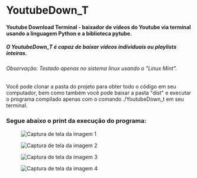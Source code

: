# YoutubeDown_T
#### Youtube Download Terminal - baixador de vídeos do Youtube via terminal usando a linguagem Python e a biblioteca pytube.
##### O YoutubeDown_T é capaz de baixar vídeos individuais ou playlists inteiras.
###### Observação: Testado apenas no sistema linux usando o "Linux Mint".

<p>Você pode clonar a pasta do projeto para obter todo o código em seu computador, bem como também você pode baixar a pasta "dist" e executar o programa compilado apenas com o comando ./YoutubeDown_t em seu terminal.</p>

### Segue abaixo o print da execução do programa:
<figure>
  <img src="image/image1.png" alt="Captura de tela da imagem 1">
</figure>
<figure>
  <img src="image/image2.png" alt="Captura de tela da imagem 2">
</figure>
<figure>
  <img src="image/image3.png" alt="Captura de tela da imagem 3">
</figure>
<figure>
  <img src="image/image4.png" alt="Captura de tela da imagem 4">
</figure>
